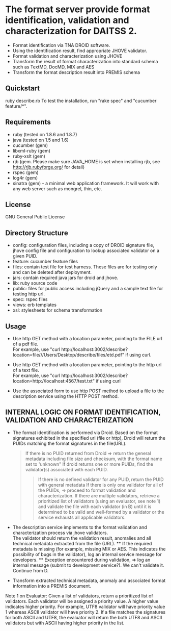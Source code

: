The format server provide format identification, validation and characterization for DAITSS 2. 
==============================================================================================
* Format identification via TNA DROID software.
* Using the identification result, find appropriate JHOVE validator.  
* Format validation and characterization using JHOVE
* Transform the result of format characterization into standard schema such as TextMD, DocMD, MIX and AES
* Transform the format description result into PREMIS schema

Quickstart
----------
ruby describe.rb
To test the installation, run "rake spec" and "cucumber feature/*".

Requirements
------------
* ruby (tested on 1.8.6 and 1.8.7)
* java (tested on 1.5 and 1.6)
* cucumber (gem)
* libxml-ruby (gem)
* ruby-xslt (gem)
* rjb (gem. Please make sure JAVA_HOME is set when installing rjb, see http://rjb.rubyforge.org/ for detail)
* rspec (gem)
* log4r (gem)
* sinatra (gem) - a minimal web application framework.  It will work with any web server such as mongrel, thin, etc.

License
-------
GNU General Public License

Directory Structure
-------------------
* config: configuration files, including a copy of DROID signature file, jhove config file 
  and configuration to lookup associated validator on a given PUID.
* feature: cucumber feature files
* files: contain test file for test harness. These files are for testing only and can be deleted after deployment.
* jars: contain required java jars for droid and jhove.
* lib: ruby source code
* public: files for public access including jQuery and a sample text file for testing http url.
* spec: rspec files
* views: erb templates
* xsl: stylesheets for schema transformation

Usage
-----
* Use  http GET method with a location parameter, pointing to the FILE url of a pdf file.  
  For example, use
  "curl http://localhost:3002/describe?location=file///Users/Desktop/describe/files/etd.pdf"
   if using curl.

* Use  http GET method with a location parameter, pointing to the http url of a text file.  
  For example, use
  "curl http://localhost:3002/describe?location=http://localhost:4567/test.txt" if using curl

* Use the associated form to use http POST method to upload a file to the description service 
  using the HTTP POST method.

INTERNAL LOGIC ON FORMAT IDENTIFICATION, VALIDATION AND CHARACTERIZATION
------------------------------------------------------------------------
* The format identification is performed via Droid.  Based on the format signatures 
  exhibited in the specified url (file or http), Droid will return the PUIDs matching the 
  format signatures in the file(URL).
  > If there is no PUID returned from Droid => return the general metadata including file size and checksum, with the format name set to 'unknown" 
  > If droid returns one or more PUIDs, find the validator(s) associated with each PUID.
	 > > If there is no defined validator for any PUID, return the PUID with general metadata
     > > If there is only one validator for all of the PUIDs, => proceed to format validation and characterization.
	 > > If there are multiple validators, retrieve a prioritized list of validators (using an evaluator, see note 1) 
		 and validate the file with each validator (in B) until it is determined to be valid and well-formed 
		 by a validator or the service exhausts all applicable validators.

* The description service implements to the format validation and characterization process via jhove validators.  
  The validator should return the validation result, anomalies and all technical metadata extracted from the file (URL). 
  ** If the required metadata is missing (for example, missing MIX or AES.  This indicates the possibility of  bugs 
	 in the validator), log an internal service message for developers. 
  ** Exception encountered during validation, => log an internal message (submit to development service?).  We can't 
	 validate it.  Continue from D.

* Transform extracted technical metadata, anomaly and associated format information into a PREMIS document.

Note 1 on Evaluator:  Given a list of validators, return a prioritized list of validators.  Each validator will be 
 assigned a priority value.  A higher value indicates higher priority.  For example, UTF8 validator will 
 have priority value 1 whereas ASCII validator will have priority 2.  If a file matches the signatures for 
 both ASCII and UTF8, the evaluator will return the both UTF8 and ASCII validators but with ASCII having 
 higher priority in the list.

